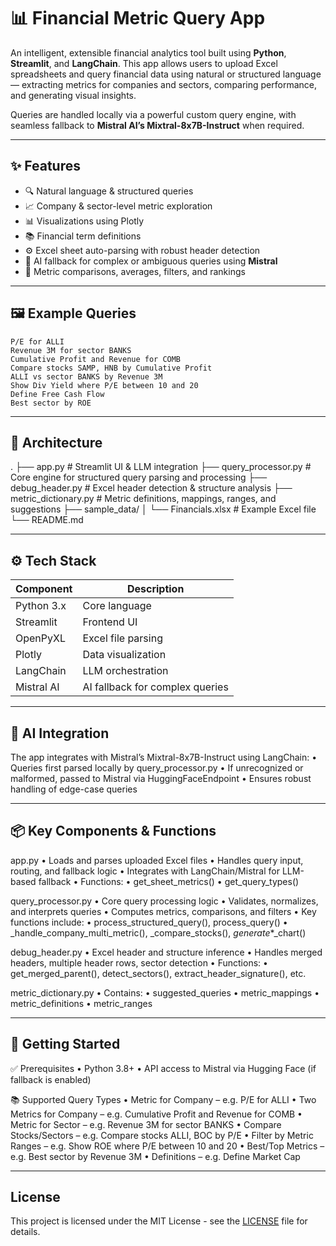 # 📊 Financial Metric Query App

An intelligent, extensible financial analytics tool built using **Python**, **Streamlit**, and **LangChain**. This app allows users to upload Excel spreadsheets and query financial data using natural or structured language — extracting metrics for companies and sectors, comparing performance, and generating visual insights.

Queries are handled locally via a powerful custom query engine, with seamless fallback to **Mistral AI’s Mixtral-8x7B-Instruct** when required.

---

## ✨ Features

- 🔍 Natural language & structured queries
- 📈 Company & sector-level metric exploration
- 📊 Visualizations using Plotly
- 📚 Financial term definitions
- ⚙️ Excel sheet auto-parsing with robust header detection
- 🧠 AI fallback for complex or ambiguous queries using **Mistral**
- 🧮 Metric comparisons, averages, filters, and rankings

---

## 🖼️ Example Queries

```text
P/E for ALLI
Revenue 3M for sector BANKS
Cumulative Profit and Revenue for COMB
Compare stocks SAMP, HNB by Cumulative Profit
ALLI vs sector BANKS by Revenue 3M
Show Div Yield where P/E between 10 and 20
Define Free Cash Flow
Best sector by ROE
```
---

## 🧩 Architecture
.
├── app.py                   # Streamlit UI & LLM integration
├── query_processor.py       # Core engine for structured query parsing and processing
├── debug_header.py          # Excel header detection & structure analysis
├── metric_dictionary.py     # Metric definitions, mappings, ranges, and suggestions
├── sample_data/
│   └── Financials.xlsx      # Example Excel file
└── README.md

---

## ⚙️ Tech Stack


| Component | Description |
| ------------- | ------------- |
| Python 3.x | Core language  |
| Streamlit  | Frontend UI |
| OpenPyXL  | Excel file parsing |
| Plotly  | Data visualization |
|LangChain  | LLM orchestration |
| Mistral AI  | AI fallback for complex queries |

---

## 🧠 AI Integration

The app integrates with Mistral’s Mixtral-8x7B-Instruct using LangChain:
	•	Queries first parsed locally by query_processor.py
	•	If unrecognized or malformed, passed to Mistral via HuggingFaceEndpoint
	•	Ensures robust handling of edge-case queries

---

## 📦 Key Components & Functions

app.py
	•	Loads and parses uploaded Excel files
	•	Handles query input, routing, and fallback logic
	•	Integrates with LangChain/Mistral for LLM-based fallback
	•	Functions:
	•	get_sheet_metrics()
	•	get_query_types()

query_processor.py
	•	Core query processing logic
	•	Validates, normalizes, and interprets queries
	•	Computes metrics, comparisons, and filters
	•	Key functions include:
	•	process_structured_query(), process_query()
	•	_handle_company_multi_metric(), _compare_stocks(), _generate_*_chart()

debug_header.py
	•	Excel header and structure inference
	•	Handles merged headers, multiple header rows, sector detection
	•	Functions:
	•	get_merged_parent(), detect_sectors(), extract_header_signature(), etc.

metric_dictionary.py
	•	Contains:
	•	suggested_queries
	•	metric_mappings
	•	metric_definitions
	•	metric_ranges

---

## 🚀 Getting Started

✅ Prerequisites
	•	Python 3.8+
	•	API access to Mistral via Hugging Face (if fallback is enabled)

📚 Supported Query Types
	•	Metric for Company – e.g. P/E for ALLI
	•	Two Metrics for Company – e.g. Cumulative Profit and Revenue for COMB
	•	Metric for Sector – e.g. Revenue 3M for sector BANKS
	•	Compare Stocks/Sectors – e.g. Compare stocks ALLI, BOC by P/E
	•	Filter by Metric Ranges – e.g. Show ROE where P/E between 10 and 20
	•	Best/Top Metrics – e.g. Best sector by Revenue 3M
	•	Definitions – e.g. Define Market Cap


---

## License

This project is licensed under the MIT License - see the [LICENSE](LICENSE) file for details.
